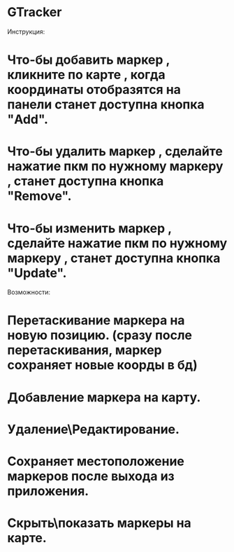 # GTracker
  Инструкция: 
# Что-бы добавить маркер , кликните по карте , когда координаты отобразятся на панели станет доступна кнопка "Add".
# Что-бы удалить маркер , сделайте нажатие пкм по нужному маркеру , станет доступна кнопка "Remove".
# Что-бы изменить маркер , сделайте нажатие пкм по нужному маркеру , станет доступна кнопка "Update".
  Возможности: 
# Перетаскивание маркера на новую позицию. (сразу после перетаскивания, маркер сохраняет новые коорды в бд)
# Добавление маркера на карту. 
# Удаление\Редактирование. 
# Сохраняет местоположение маркеров после выхода из приложения. 
# Скрыть\показать маркеры на карте.

